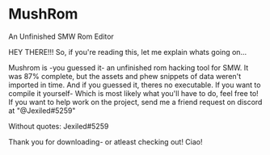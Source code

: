 # MushRom
An Unfinished SMW Rom Editor


HEY THERE!!!
So, if you're reading this, let me explain whats going on...

Mushrom is -you guessed it- an unfinished rom hacking tool for SMW.
It was 87% complete, but the assets and phew snippets of data weren't 
imported in time.
And if you guessed it, theres no executable.
If you want to compile it yourself- Which is most likely what you'll have to do,
feel free to!
If you want to help work on the project, send me a friend request on discord
at "@Jexiled#5259"

Without quotes: Jexiled#5259

Thank you for downloading- or atleast checking out!
Ciao!
